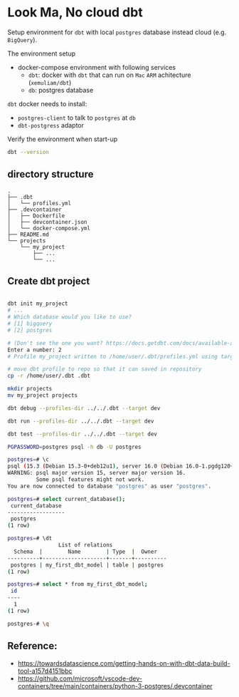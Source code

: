 # Look Ma, No cloud dbt

Setup environment for `dbt` with local `postgres` database instead cloud (e.g. `BigQuery`).

The environment setup
- docker-compose environment with following services
  - `dbt`: docker with `dbt` that can run on `Mac` `ARM` achitecture (`xemuliam/dbt`)
  - `db`: postgres database

`dbt` docker needs to install:
- `postgres-client` to talk to `postgres` at `db`
- `dbt-postgress` adaptor

Verify the environment when start-up
```bash
dbt --version
```

## directory structure

```text
.
├── .dbt
│   └── profiles.yml
├── .devcontainer
│   ├── Dockerfile
│   ├── devcontainer.json
│   └── docker-compose.yml
├── README.md
└── projects
    └── my_project
        ├── ...
        └── ...
```

## Create dbt project
```bash

dbt init my_project
# ...
# Which database would you like to use?
# [1] bigquery
# [2] postgres

# (Don't see the one you want? https://docs.getdbt.com/docs/available-adapters)
Enter a number: 2
# Profile my_project written to /home/user/.dbt/profiles.yml using target's sample configuration. Once updated, you'll be able to start developing with dbt.

# move dbt profile to repo so that it can saved in repository
cp -r /home/user/.dbt .dbt

mkdir projects
mv my_project projects

```

```bash
dbt debug --profiles-dir ../../.dbt --target dev

dbt run --profiles-dir ../../.dbt --target dev

dbt test --profiles-dir ../../.dbt --target dev
```

```bash
PGPASSWORD=postgres psql -h db -U postgres

postgres=# \c
psql (15.3 (Debian 15.3-0+deb12u1), server 16.0 (Debian 16.0-1.pgdg120+1))
WARNING: psql major version 15, server major version 16.
         Some psql features might not work.
You are now connected to database "postgres" as user "postgres".

postgres=# select current_database();
 current_database 
------------------
 postgres
(1 row)

postgres=# \dt
                List of relations
  Schema  |        Name        | Type  |  Owner   
----------+--------------------+-------+----------
 postgres | my_first_dbt_model | table | postgres
(1 row)

postgres=# select * from my_first_dbt_model;
 id 
----
  1
(1 row)

postgres-# \q
```

## Reference:
- https://towardsdatascience.com/getting-hands-on-with-dbt-data-build-tool-a157d4151bbc
- https://github.com/microsoft/vscode-dev-containers/tree/main/containers/python-3-postgres/.devcontainer
